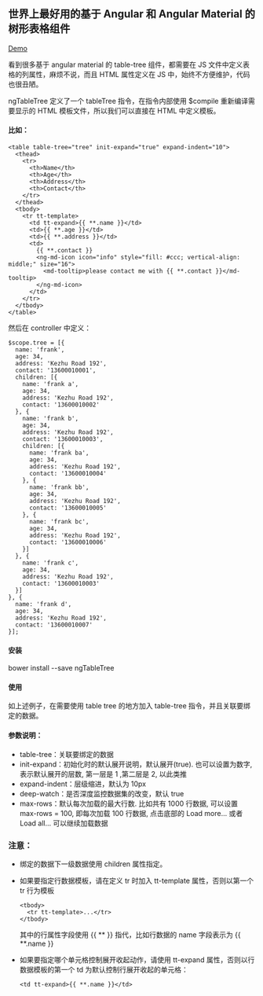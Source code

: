 ## 世界上最好用的基于 Angular 和 Angular Material 的树形表格组件

[Demo][1]

看到很多基于 angular material 的 table-tree 组件，都需要在 JS 文件中定义表格的列属性，麻烦不说，而且 HTML 属性定义在 JS 中，始终不方便维护，代码也很丑陋。

ngTableTree 定义了一个 tableTree 指令，在指令内部使用  $compile 重新编译需要显示的 HTML 模板文件，所以我们可以直接在 HTML 中定义模板。

#### 比如：
```
<table table-tree="tree" init-expand="true" expand-indent="10">
  <thead>
    <tr>
      <th>Name</th>
      <th>Age</th>
      <th>Address</th>
      <th>Contact</th>
    </tr>
  </thead>
  <tbody>
    <tr tt-template>
      <td tt-expand>{{ **.name }}</td>
      <td>{{ **.age }}</td>
      <td>{{ **.address }}</td>
      <td>
        {{ **.contact }}
        <ng-md-icon icon="info" style="fill: #ccc; vertical-align: middle;" size="16">
          <md-tooltip>please contact me with {{ **.contact }}</md-tooltip>
        </ng-md-icon>
      </td>
    </tr>
  </tbody>
</table>
```

然后在 controller 中定义：
```
$scope.tree = [{
  name: 'frank',
  age: 34,
  address: 'Kezhu Road 192',
  contact: '13600010001',
  children: [{
    name: 'frank a',
    age: 34,
    address: 'Kezhu Road 192',
    contact: '13600010002'
  }, {
    name: 'frank b',
    age: 34,
    address: 'Kezhu Road 192',
    contact: '13600010003',
    children: [{
      name: 'frank ba',
      age: 34,
      address: 'Kezhu Road 192',
      contact: '13600010004'
    }, {
      name: 'frank bb',
      age: 34,
      address: 'Kezhu Road 192',
      contact: '13600010005'
    }, {
      name: 'frank bc',
      age: 34,
      address: 'Kezhu Road 192',
      contact: '13600010006'
    }]
  }, {
    name: 'frank c',
    age: 34,
    address: 'Kezhu Road 192',
    contact: '13600010003'
  }]
}, {
  name: 'frank d',
  age: 34,
  address: 'Kezhu Road 192',
  contact: '13600010007'
}];
```
#### 安装
bower install --save ngTableTree

#### 使用
如上述例子，在需要使用 table tree 的地方加入 table-tree 指令，并且关联要绑定的数据。

#### 参数说明：
 - table-tree：关联要绑定的数据
 - init-expand：初始化时的默认展开说明，默认展开(true). 也可以设置为数字, 表示默认展开的层数, 第一层是 1 ,第二层是 2, 以此类推
 - expand-indent：层级缩进，默认为 10px
 - deep-watch：是否深度监控数据集的改变，默认 true
 - max-rows：默认每次加载的最大行数. 比如共有 1000 行数据, 可以设置 max-rows = 100, 即每次加载 100 行数据, 点击底部的 Load more... 或者 Load all... 可以继续加载数据

### 注意：
- 绑定的数据下一级数据使用 children 属性指定。
- 如果要指定行数据模板，请在定义 tr 时加入 tt-template 属性，否则以第一个 tr 行为模板
    ```
    <tbody>
      <tr tt-template>...</tr>
    </tbody>
    ```
    其中的行属性字段使用 {{ \*\* }} 指代，比如行数据的 name 字段表示为 {{ \*\*.name }}

- 如果要指定哪个单元格控制展开收起动作，请使用 tt-expand 属性，否则以行数据模板的第一个 td 为默认控制行展开收起的单元格：
    ```
    <td tt-expand>{{ **.name }}</td>
    ```


  [1]: http://www.0xfc.cn/article/0/58a9422a2c2ff13a2ae3752c